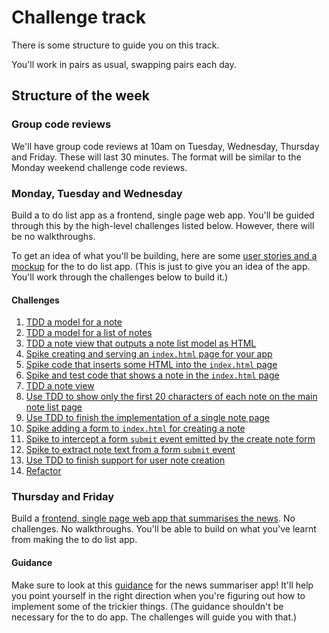 # Challenge track

There is some structure to guide you on this track.

You'll work in pairs as usual, swapping pairs each day.

## Structure of the week

### Group code reviews

We'll have group code reviews at 10am on Tuesday, Wednesday, Thursday and Friday.  These will last 30 minutes.  The format will be similar to the Monday weekend challenge code reviews.

### Monday, Tuesday and Wednesday

Build a to do list app as a frontend, single page web app.  You'll be guided through this by the high-level challenges listed below.  However, there will be no walkthroughs.

To get an idea of what you'll be building, here are some [user stories and a mockup](notes_app_user_stories.md) for the to do list app.  (This is just to give you an idea of the app.  You'll work through the challenges below to build it.)

#### Challenges

1. [TDD a model for a note](01_note_model.md)
2. [TDD a model for a list of notes](02_note_list_model.md)
3. [TDD a note view that outputs a note list model as HTML](03_note_list_view.md)
4. [Spike creating and serving an `index.html` page for your app](04_index_page.md)
5. [Spike code that inserts some HTML into the `index.html` page](05_insert_html_into_page.md)
6. [Spike and test code that shows a note in the `index.html` page](06_display_note_list.md)
7. [TDD a note view](07_note_view.md)
8. [Use TDD to show only the first 20 characters of each note on the main note list page](08_show_abbreviated_notes_in_note_list_view.md)
9. [Use TDD to finish the implementation of a single note page](09_finish_single_note_page.md)
10. [Spike adding a form to `index.html` for creating a note](10_create_note_form.md)
11. [Spike to intercept a form `submit` event emitted by the create note form](11_intercept_submit_event.md)
12. [Spike to extract note text from a form `submit` event](12_extract_note_text_from_submit_event.md)
13. [Use TDD to finish support for user note creation](13_user_create_note.md)
14. [Refactor](14_refactor.md)

### Thursday and Friday

Build a [frontend, single page web app that summarises the news](news_summary_project.md).  No challenges.  No walkthroughs.  You'll be able to build on what you've learnt from making the to do list app.

#### Guidance

Make sure to look at this [guidance](frontend_single_page_app_guidance.md) for the news summariser app!  It'll help you point yourself in the right direction when you're figuring out how to implement some of the trickier things. (The guidance shouldn't be necessary for the to do app.  The challenges will guide you with that.)
